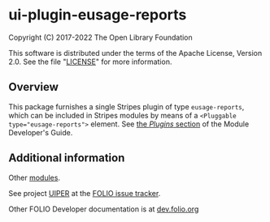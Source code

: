 # ui-plugin-eusage-reports

Copyright (C) 2017-2022 The Open Library Foundation

This software is distributed under the terms of the Apache License,
Version 2.0. See the file "[LICENSE](LICENSE)" for more information.

## Overview

This package furnishes a single Stripes plugin of type `eusage-reports`, which can be included in Stripes modules by means of a `<Pluggable type="eusage-reports">` element. See [the *Plugins* section](https://github.com/folio-org/stripes/blob/master/doc/dev-guide.md#plugins) of the Module Developer's Guide.

## Additional information

Other [modules](https://dev.folio.org/source-code/#client-side).

See project [UIPER](https://issues.folio.org/browse/UIPER)
at the [FOLIO issue tracker](https://dev.folio.org/guidelines/issue-tracker/).

Other FOLIO Developer documentation is at [dev.folio.org](https://dev.folio.org/)
